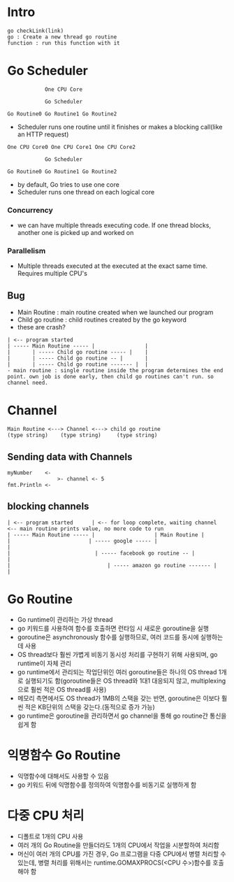 # Intro
```
go checkLink(link)
go : Create a new thread go routine
function : run this function with it
```

# Go Scheduler
```
            One CPU Core

            Go Scheduler

Go Routine0 Go Routine1 Go Routine2
```
- Scheduler runs one routine until it finishes or makes a blocking call(like an HTTP request)

```
One CPU Core0 One CPU Core1 One CPU Core2 

            Go Scheduler

Go Routine0 Go Routine1 Go Routine2
```
- by default, Go tries to use one core
- Scheduler runs one thread on each logical core

### Concurrency
- we can have multiple threads executing code. If one thread blocks, another one is picked up and worked on

### Parallelism
- Multiple threads executed at the executed at the exact same time. Requires multiple CPU's

## Bug
- Main Routine : main routine created when we launched our program
- Child go routine : child routines created by the go keyword
- these are crash?
```
| <-- program started
| ----- Main Routine ----- |                |
|       | ----- Child go routine ----- |    |
|       | ----- Child go routine -- |       |
|       | ----- Child go routine ------- |  |
- main routine : single routine inside the program determines the end point. own job is done early, then child go routines can't run. so channel need.
```

# Channel
```
Main Routine <---> Channel <---> child go routine
(type string)    (type string)     (type string)
```
## Sending data with Channels
```
myNumber    <-
                >- channel <- 5
fmt.Println <-
```

## blocking channels
```
| <-- program started      | <-- for loop complete, waiting channel  <-- main routine prints value, no more code to run
| ----- Main Routine ----- |                   | Main Routine |
|                         | ----- google ----- |                            |
|                           | ----- facebook go routine -- |                |
|                               | ----- amazon go routine ------- |         |
```
# Go Routine
- Go runtime이 관리하는 가상 thread
- go 키워드를 사용하여 함수를 호출하면 런타임 시 새로운 goroutine을 실행
- goroutine은 asynchronously 함수를 실행하므로, 여러 코드를 동시에 실행하는데 사용
- OS thread보다 훨씬 가볍게 비동기 동시성 처리를 구현하기 위해 사용되며, go runtime이 자체 관리
- go runtime에서 관리되는 작업단위인 여러 goroutine들은 하나의 OS thread 1개로 실행되기도 함(goroutine들은 OS thread와 1대1 대응되지 않고, multiplexing으로 훨씬 적은 OS thread를 사용)
- 메모리 측면에서도 OS thread가 1MB의 스택을 갖는 반면, goroutine은 이보다 훨씬 적은 KB단위의 스택을 갖는다.(동적으로 증가 가능)
- go runtime은 goroutine을 관리하면서 go channel을 통해 go routine간 통신을 쉽게 함

# 익명함수 Go Routine
- 익명함수에 대해서도 사용할 수 있음
- go 키워드 뒤에 익명함수를 정의하여 익명함수를 비동기로 실행하게 함

# 다중 CPU 처리
- 디폴트로 1개의 CPU 사용
- 여러 개의 Go Routine을 만들더라도 1개의 CPU에서 작업을 시분할하여 처리함
- 머신이 여러 개의 CPU를 가진 경우, Go 프로그램을 다중 CPU에서 병렬 처리할 수 있는데, 병렬 처리를 위해서는 runtime.GOMAXPROCS(<CPU 수>)함수를 호출해야 함